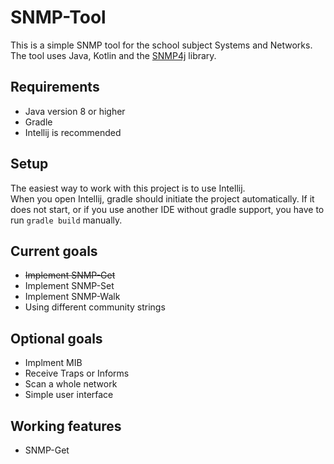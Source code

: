 # SNMP-Tool
This is a simple SNMP tool for the school subject Systems and Networks.  
The tool uses Java, Kotlin and the [SNMP4j](https://www.snmp4j.org/) library.

## Requirements
- Java version 8 or higher
- Gradle
- Intellij is recommended

## Setup
The easiest way to work with this project is to use Intellij.  
When you open Intellij, gradle should initiate the project automatically. If it does not start, or if you use another
IDE without gradle support, you have to run `gradle build` manually.

## Current goals
- ~~Implement SNMP-Get~~
- Implement SNMP-Set
- Implement SNMP-Walk
- Using different community strings

## Optional goals
- Implment MIB
- Receive Traps or Informs
- Scan a whole network
- Simple user interface

## Working features
- SNMP-Get